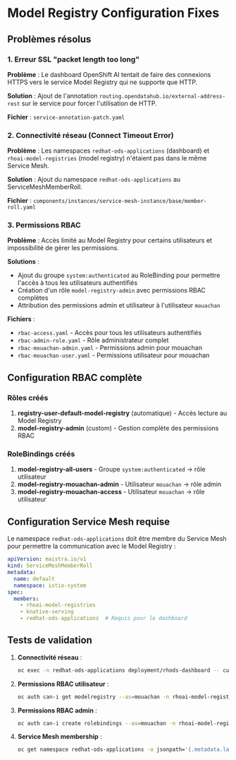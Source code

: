 # Model Registry Configuration Fixes

## Problèmes résolus

### 1. Erreur SSL "packet length too long"
**Problème** : Le dashboard OpenShift AI tentait de faire des connexions HTTPS vers le service Model Registry qui ne supporte que HTTP.

**Solution** : Ajout de l'annotation `routing.opendatahub.io/external-address-rest` sur le service pour forcer l'utilisation de HTTP.

**Fichier** : `service-annotation-patch.yaml`

### 2. Connectivité réseau (Connect Timeout Error)
**Problème** : Les namespaces `redhat-ods-applications` (dashboard) et `rhoai-model-registries` (model registry) n'étaient pas dans le même Service Mesh.

**Solution** : Ajout du namespace `redhat-ods-applications` au ServiceMeshMemberRoll.

**Fichier** : `components/instances/service-mesh-instance/base/member-roll.yaml`

### 3. Permissions RBAC
**Problème** : Accès limité au Model Registry pour certains utilisateurs et impossibilité de gérer les permissions.

**Solutions** :
- Ajout du groupe `system:authenticated` au RoleBinding pour permettre l'accès à tous les utilisateurs authentifiés
- Création d'un rôle `model-registry-admin` avec permissions RBAC complètes
- Attribution des permissions admin et utilisateur à l'utilisateur `mouachan`

**Fichiers** : 
- `rbac-access.yaml` - Accès pour tous les utilisateurs authentifiés
- `rbac-admin-role.yaml` - Rôle administrateur complet
- `rbac-mouachan-admin.yaml` - Permissions admin pour mouachan
- `rbac-mouachan-user.yaml` - Permissions utilisateur pour mouachan

## Configuration RBAC complète

### Rôles créés
1. **registry-user-default-model-registry** (automatique) - Accès lecture au Model Registry
2. **model-registry-admin** (custom) - Gestion complète des permissions RBAC

### RoleBindings créés
1. **model-registry-all-users** - Groupe `system:authenticated` → rôle utilisateur
2. **model-registry-mouachan-admin** - Utilisateur `mouachan` → rôle admin
3. **model-registry-mouachan-access** - Utilisateur `mouachan` → rôle utilisateur

## Configuration Service Mesh requise

Le namespace `redhat-ods-applications` doit être membre du Service Mesh pour permettre la communication avec le Model Registry :

```yaml
apiVersion: maistra.io/v1
kind: ServiceMeshMemberRoll
metadata:
  name: default
  namespace: istio-system
spec:
  members:
    - rhoai-model-registries
    - knative-serving
    - redhat-ods-applications  # Requis pour le dashboard
```

## Tests de validation

1. **Connectivité réseau** :
   ```bash
   oc exec -n redhat-ods-applications deployment/rhods-dashboard -- curl -s http://default-model-registry.rhoai-model-registries.svc.cluster.local:8080/api/model_registry/v1alpha3/registered_models
   ```

2. **Permissions RBAC utilisateur** :
   ```bash
   oc auth can-i get modelregistry --as=mouachan -n rhoai-model-registries
   ```

3. **Permissions RBAC admin** :
   ```bash
   oc auth can-i create rolebindings --as=mouachan -n rhoai-model-registries
   ```

4. **Service Mesh membership** :
   ```bash
   oc get namespace redhat-ods-applications -o jsonpath='{.metadata.labels.maistra\.io/member-of}'
   ```
